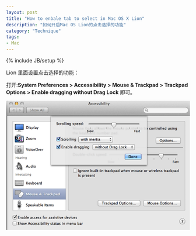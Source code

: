 ```yaml
---
layout: post
title: "How to enbale tab to select in Mac OS X Lion" 
description: "如何开启Mac OS Lion的点击选择的功能"
category: "Technique"
tags:
- Mac
---
```

{% include JB/setup %} 

Lion 里面设置点击选择的功能：

打开:**System Preferences >  Accessibility > Mouse & Trackpad > Trackpad Options > Enable dragging without Drag Lock** 即可。

![image](/assets/images/2013/04/27/lion_drag_to_select.png)
